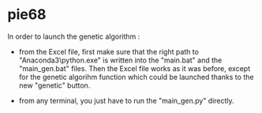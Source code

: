 # pie68

In order to launch the genetic algorithm :

- from the Excel file, first make sure that the 
  right path to "Anaconda3\python.exe" is written 
  into the "main.bat" and the "main_gen.bat" files.
  Then the Excel file works as it was before, except
  for the genetic algorihm function which could be
  launched thanks to the new "genetic" button.


- from any terminal, you just have to run the 
  "main_gen.py" directly.